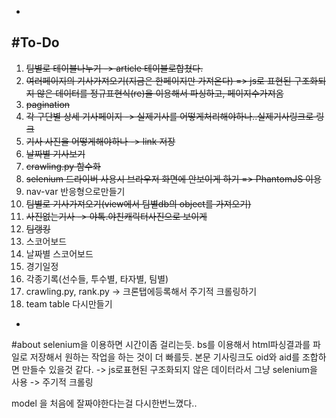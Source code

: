 -
#To-Do
-
1. <del>팀별로 테이블나누기 -> article 테이블로합쳤다.
2. <del>여러페이지의 기사가져오기(지금은 한페이지만 가져온다) => js로 표현된 구조화되지 않은 데이터를 정규표현식(re)을 이용해서 파싱하고, 페이지수가져옴
3. <del>pagination
3. <del>각 구단별 상세 기사페이지 -> 실제기사를 어떻게처리해야하나..실제기사링크로 링크
4. <del>기사 사진을 어떻게해야하나 -> link 저장
6. <del>날짜별 기사보기
9. <del>crawling.py 함수화
12. <del>selenium 드라이버 사용시 브라우저 화면에 안보이게 하기 => PhantomJS 이용
13. nav-var 반응형으로만들기
14. <del>팀별로 기사가져오기(view에서 팀별db의 object를 가져오기)
15. <del>사진없는기사 -> 야톡.야친캐릭터사진으로 보이게
16. <del>팀랭킹
16. 스코어보드
17. 날짜별 스코어보드
18. 경기일정
19. 각종기록(선수들, 투수별, 타자별, 팀별)
19. crawling.py, rank.py -> 크론탭에등록해서 주기적 크롤링하기
20. team table 다시만들기

-
#about
selenium을 이용하면 시간이좀 걸리는듯.
bs를 이용해서 html파싱결과를 파일로 저장해서 원하는 작업을 하는 것이 더 빠를듯. 본문 기사링크도 oid와 aid를 조합하면 만들수 있을것 같다. -> js로표현된 구조화되지 않은 데이터라서 그냥 selenium을 사용 -> 주기적 크롤링

model 을 처음에 잘짜야한다는걸 다시한번느꼈다..